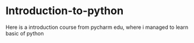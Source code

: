 # Introduction-to-python
Here is a introduction course from pycharm edu, where i managed to learn basic of python 
